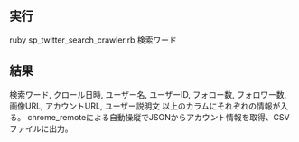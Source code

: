 ## 実行
ruby sp_twitter_search_crawler.rb 検索ワード

## 結果
検索ワード, クロール日時, ユーザー名, ユーザーID, フォロー数, フォロワー数, 画像URL, アカウントURL, ユーザー説明文
以上のカラムにそれぞれの情報が入る。
chrome_remoteによる自動操縦でJSONからアカウント情報を取得、CSVファイルに出力。
